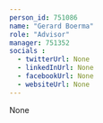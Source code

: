 ```yaml
---
person_id: 751086
name: "Gerard Boerma"
role: "Advisor"
manager: 751352
socials :
  - twitterUrl: None
  - linkedInUrl: None
  - facebookUrl: None
  - websiteUrl: None
---
```

None
